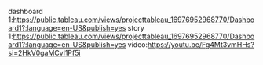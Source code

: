 dashboard 1:https://public.tableau.com/views/projecttableau_16976952968770/Dashboard1?:language=en-US&publish=yes
story 1:https://public.tableau.com/views/projecttableau_16976952968770/Dashboard1?:language=en-US&publish=yes
video:https://youtu.be/Fg4Mt3vmHHs?si=2HkV0gaMCvl1Pf5i
